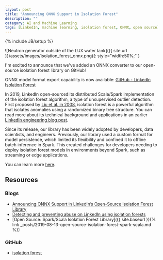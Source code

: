```yaml
---
layout: post
title: "Announcing ONNX Support in Isolation Forest"
description: ""
category: AI and Machine Learning
tags: [LinkedIn, machine learning, isolation forest, ONNX, open source]
---
```

{% include JB/setup %}

![Neutron generator outside of the LUX water tank]({{ site.url }}/assets/images/isolation_forest_onnx.png){: style="width:50%;" }

I'm excited to announce that we've added an ONNX converter to our open-source isolation forest library on GitHub!

ONNX model format export capability is now available: [GitHub - LinkedIn Isolation Forest](https://github.com/linkedin/isolation-forest)

In 2019, LinkedIn open-sourced its distributed Scala/Spark implementation of the isolation forest algorithm, a type of unsupervised outlier detection. First proposed by [Liu et al. in 2008](https://doi.org/10.1109/ICDM.2008.17), isolation forest is a powerful algorithm that isolates anomalies using a randomized binary tree structure. You can read more about its technical background and applications in an earlier [LinkedIn engineering blog post](https://www.linkedin.com/blog/engineering/data-management/isolation-forest?lipi=urn%3Ali%3Apage%3Ad_flagship3_pulse_read%3BgSQiQ1SSSKGSjYRLyCMwRQ%3D%3D).

Since its release, our library has been widely adopted by developers, data scientists, and engineers. Previously, our library used a custom format for model persistence, which limited its flexibility and confined it to offline batch inference in Spark. This created challenges for developers needing to deploy isolation forest models in environments beyond Spark, such as streaming or edge applications.

You can learn more [here](https://www.linkedin.com/pulse/announcing-onnx-support-linkedins-open-source-isolation-james-verbus-paoqe/).

## Resources

### Blogs

- [Announcing ONNX Support in LinkedIn’s Open-Source Isolation Forest Library](https://www.linkedin.com/pulse/announcing-onnx-support-linkedins-open-source-isolation-james-verbus-paoqe/)
- [Detecting and preventing abuse on LinkedIn using isolation forests](https://www.linkedin.com/blog/engineering/data-management/isolation-forest)
- [Open Source: Spark/Scala Isolation Forest Library]({{ site.baseurl }}{% link _posts/2019-08-13-open-source-isolation-forest-spark-scala.md %})

### GitHub

- [isolation forest](https://github.com/linkedin/isolation-forest)
